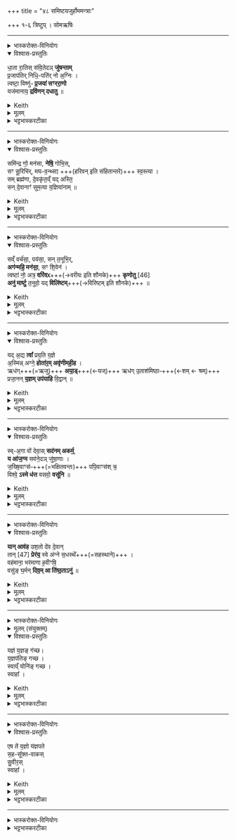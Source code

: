 +++
title = "४८ समिष्टयजुर्होममन्त्राः"

+++
१-६ त्रिष्टुप् । सोमऋषिः

_______
<details><summary>भास्करोक्त-विनियोगः</summary>

1समिष्टयजूंषि जुहोति । षडृग्मियाणि जुहोति, त्रीणि यजूंषि । 'यद्वै यज्ञस्य क्रूरम्' इत्यादि ब्राह्मणम्  । तत्र प्रथमा - 
</details>


<details open><summary>विश्वास-प्रस्तुतिः</summary>

धा॒ता रा॒तिस् स॑वि॒तेदञ् **जु॑षन्ताम्**  
प्र॒जाप॑तिर् निधि॒-पति॑र् नो अ॒ग्निः ।  
त्वष्टा॒ विष्णु॑ᳶ **प्र॒जया॑ सꣳररा॒णो**  
यज॑मानाय॒ **द्रवि॑णन् दधातु** ॥
</details>

<details><summary>Keith</summary>

May Dhatr the giver, may Savitr, rejoice in this,  
Prajapati, the lord of treasures, and Agni, for our sake;  
May Tvastr, Visnu, accord generously  
Wealth with offspring to the sacrificer.
</details>


<details><summary>मूलम्</summary>

धा॒ता रा॒तिस्स॑वि॒तेदञ्जु॑षन्ताम्प्र॒जाप॑तिर्निधि॒पति॑र्नो अ॒ग्निः ।  
त्वष्टा॒ विष्णु॑ᳶ प्र॒जया॑ सꣳररा॒णो यज॑मानाय॒ द्रवि॑णन्दधातु ॥
</details>

<details><summary>भट्टभास्करटीका</summary>

धाता रातिरिति त्रिष्टुप् ॥ धाता स्रष्टा, रातिर्दाता सर्वश्रेयसाम् । 'मन्त्रे वृष' इति क्तिन उदात्तत्वम् । सविता सर्वस्य प्रेरयिता अभ्यनुज्ञाता वा प्रजापतिः परमेष्ठी । स एव विशेष्यते - निधिपतिः निधीयन्ते वेदाः पुरुषार्था वाऽस्मिन्निति तेषां पाता रक्षिता निधिपतिः । । 'परादिश्छन्दसि बहुलम्' इत्युत्तरपदाद्युदात्तत्वम्, इतरत्र तु 'पत्यावैश्वर्ये' इति पूर्वपदप्रकृतिस्वरत्वम् । अग्निस्त्वष्टा विष्णुश्चैते धात्रादयस्सर्वे इदं हविर्जुषन्तां सेवन्ताम् । एते च धात्रादयो यज्ञतनुविशेषा देवता द्रष्टव्याः, यथा 'धाता दीक्षायाम्' इत्यादि । अधुना एत एवैकैकश उच्यन्ते । एष धात्रादिर्देवः प्रजया संरराणः सम्यग्रममाणः प्रजया उत्पत्त्या हेतुना यजमानाय द्रविणं वरिष्ठं प्रजादिं दधातु । रातेस्ताच्छीलिके चानशि शपश्श्लुः, रमतेर्वाऽन्त्यलोपः ॥
</details>

_______
<details><summary>भास्करोक्त-विनियोगः</summary>

2अथ द्वितीया - 
</details>


<details open><summary>विश्वास-प्रस्तुतिः</summary>

समि॑न्द्र णो॒ मन॑सा, **नेषि॒** गोभि॒स्,  
सꣳ सू॒रिभि॑र्, मघ-व॒न्थ्सꣵ +++(हरिवन् इति संहितान्तरे)+++ स्व॒स्त्या ।  
सम् ब्रह्म॑णा, दे॒वकृ॑त॒य्ँ यद् अस्ति॒  
सन् दे॒वानाꣳ॑ सुम॒त्या य॒ज्ञिया॑नाम् ॥
</details>

<details><summary>Keith</summary>

O Indra, unite us in heart, with cattle,  
O bountiful one, with generous ones, with prosperity;  
With the holy power that is made by the gods,  
With loving kindness of the gods to whom sacrifice is made.

</details>

<details><summary>मूलम्</summary>

समि॑न्द्र णो॒ मन॑सा नेषि॒ गोभि॒स्सꣳ सू॒रिभि॑र्मघव॒न्थ्सꣵ स्व॒स्त्या ।  
 सम्ब्रह्म॑णा दे॒वकृ॑त॒य्ँयदस्ति॒ सन्दे॒वानाꣳ॑ सुम॒त्या य॒ज्ञिया॑नाम् ॥
</details>

<details><summary>भट्टभास्करटीका</summary>

समिन्द्र ण इति त्रिष्टुप् ॥ हे इन्द्र नः अस्मान् । छान्दसं सांहितिकं णत्वम् । मनसा प्राणेन समीचीनेन गोभिश्च शब्दैस्स्तुतिलक्षणैश्च सन्नेषि सन्नय संयोजय । मनस्विनो वाग्मिनश्च कुरु त्वां स्तोतुमित्यर्थः । नयतेर्लेटि शपो लुक् । किञ्च - सूरिभिर्विद्वद्भिः होतृप्रभृतिभिस्स्तोत्रकुशलैश्च अस्मान्सन्नेषि हे मघवन् महाघन स्वस्त्या अविनाशेन वा अस्मान्सन्नेसि ।   

किञ्च - ब्रह्मणा वेदेन वेदार्थ ज्ञानेन वा, तदर्थानुष्ठानेन वा अस्मान्सन्नेषि । किञ्च - यच्चान्यद्देवकृतं देवार्थं कृतमस्ति कर्म अग्निहोत्रादिकं तेनापि सन्नेषि । 'क्ते च' इति पूर्वपद्प्रकृतिस्वरत्वम् । किञ्च - देवानां यज्ञियानां यज्ञार्हाणां यज्ञसम्पादितानामग्न्यादीनां सुमत्या कल्याणमत्या अनुग्रहबुद्ध्या चास्मान् संयोजय । 'यज्ञर्त्विग्भ्यां घखञौ' इति घः, 'मन्त्रे वृष' इति उदात्तः क्तिन्, 'मन्क्तिन्व्याख्यान' इत्यादिनोत्तरपदान्तोदात्तत्वम्, 'उदात्तयणः' इति विभक्तेरुदात्तत्वम् ॥
</details>

_______
<details><summary>भास्करोक्त-विनियोगः</summary>

3अथ तृतीया - 
</details>

<details open><summary>विश्वास-प्रस्तुतिः</summary>

सव्ँ वर्च॑सा॒, पय॑सा॒, सन् त॒नूभि॒र्,  
**अग॑न्महि॒ मन॑सा॒**, सꣳ शि॒वेन॑ ।  
त्वष्टा॑ नो॒ अत्र॒ **वरि॑वᳵ**+++(→वरीयः इति शौनके)+++ **कृणोतु** [46]  
**अनु॑ मार्ष्टु** त॒नुवो॒ यद् **विलि॑ष्टम्**+++(→विरिष्टम् इति शौनके)+++ ॥
</details>

<details><summary>Keith</summary>

With glory, with milk, with ourselves,  
Are we united, with auspicious hearts;  
May Tvastr make fortune for us [1];  
May he set right whatever is amiss in our bodies.
</details>


<details><summary>मूलम्</summary>

सव्ँवर्च॑सा॒ पय॑सा॒ सन्त॒नूभि॒रग॑न्महि॒ मन॑सा॒ सꣳ शि॒वेन॑ ।  
त्वष्टा॑ नो॒ अत्र॒ वरि॑वᳵ कृणोतु [46] अनु॑ मार्ष्टु त॒नुवो॒ यद्विलि॑ष्टम् ॥
</details>

<details><summary>भट्टभास्करटीका</summary>

सं वर्चसेति त्रिष्टुप् ॥ वर्चसा बलेन पयसा पालकेन, क्षीरादिना वा वयं समगन्महि सङ्गता भूयास्म । छान्दसो लुङ् । 'मन्त्रे घस' इति च्लेर्लुक्, 'समो गमृच्छि' इत्यात्मनेपदम् । लङि वा ' बहुलं छन्दसि' इति शपो लुक् । तनूभिश्शरीरैश्च शोभनैस्समगन्महि । शिवेन च कल्याणेन च मनसा समगन्महि । त्वष्टा च देवो नः अस्माकं अत्र अस्मिन्कर्मणि अस्मिन्नेव वा जन्मनि वरिवः वरणीयं धनं कृणोतु करोतु । किञ्च - अनुमार्ष्टु शोधयतु च अस्माकं तनुवः शरीरात् यद्विलिष्टं विलग्नं विगुणीकृतकर्मनिमित्तं पापं तत्सर्वं विशोधयतु । लिशेर्विशेर्वा [लिशेर्विपूर्वात्] निष्ठायां 'गतिरनन्तरः' इति गतेः प्रकृतिस्वरत्वम् ॥
</details>

_______
<details><summary>भास्करोक्त-विनियोगः</summary>

8अथ चतुर्थी - 
</details>



<details open><summary>विश्वास-प्रस्तुतिः</summary>

यद् अ॒द्य **त्वा᳚** प्रय॒ति य॒ज्ञे  
अ॒स्मिन्न् अग्ने॒ **होता॑र॒म् अवृ॑णीमही॒ह** ।  
ऋध॑ग्+++(=ऋजु)+++ **अया॒ड्**+++(←यज्)+++ ऋध॑ग् उ॒ताश॑मिष्ठाᳶ+++(←शम् ← श्रम्)+++  
प्रजा॒नन् **य॒ज्ञम् उप॑याहि** वि॒द्वान् ॥
</details>

<details><summary>Keith</summary>

In that to-day, O Agni, we choose thee  
As Hotr as our sacrifice proceeded,  
Prosperously hast thou sacrificed,  
Prosperously hast thou laboured;  
Come wise and foreseeing one to the sacrifice.
</details>


<details><summary>मूलम्</summary>

यद॒द्य त्वा᳚ प्रय॒ति य॒ज्ञे अ॒स्मिन्नग्ने॒ होता॑र॒मवृ॑णीमही॒ह ।  
ऋध॑गया॒डृध॑गु॒ताश॑मिष्ठाᳶ प्रजा॒नन् य॒ज्ञमुप॑याहि वि॒द्वान् ॥
</details>

<details><summary>भट्टभास्करटीका</summary>

यदद्येति त्रिष्टुप् ॥ अद्यास्मिन्नहनि **प्रयति** वर्तमाने अविच्छेदेन वितायमानेस्मिन् **यज्ञे** । 'शतुरनुमः' इति सप्तम्या उदात्तत्वम् ।  
हे **अग्ने यत्** यदर्थं **त्वां होतारं अवृणीमहि** वृतवन्तो वयम् इहास्मिन्प्रयोजने एतद् अनुरूपमेव त्वया कृतमिति प्रदर्शयति - कथं? **ऋधक्** समृद्धं वैगुण्यं यथा न भवति तथा **अयाट्** अयाक्षीः । यजेर्लुङि सिचिवृद्धौ 'बहुलं छन्दसि' इतीडभावः । 

यत एवम् अतस् त्वम् एव **प्रजानन्** आत्मीयम् अधिकारं जानन् अनुसन्दधानः इत्थमित्थं कृतवान् असि, तस्मात् भूयो ऽपि अस्मदीयं **यज्ञं** पुनःपुनर् **उपयाहि** आगच्छ **विद्वान्** सर्वार्थ-साधनोपायज्ञस् त्वम् ॥
</details>

_______
<details><summary>भास्करोक्त-विनियोगः</summary>

5अथ पञ्चमी - 
</details>


<details open><summary>विश्वास-प्रस्तुतिः</summary>

स्व्-अ॒गा वो॑ देवा॒स् **सद॑नम् अकर्म॒**,  
**य आ॑ज॒ग्म** सव॑ने॒दञ् जु॑षा॒णाः ।  
ज॒ख्षि॒वाꣳस॑ᳶ+++(=भक्षितवन्तः)+++ पपि॒वाꣳस॑श् च॒  
विश्वे॒ **ऽस्मे ध॑त्त** वसवो॒ **वसू॑नि** ॥
</details>
<details><summary>Keith</summary>

With Hail! to you, O gods, have we made this seat,  
Ye who have come hither rejoicing in this as the pressing;  
When ye have eaten and drunken,  
Ye all, give to us, wealthy ones, wealth.
</details>

<details><summary>मूलम्</summary>

स्व॒गा वो॑ देवा॒स्सद॑नमकर्म॒ य आ॑ज॒ग्म सव॑ने॒दञ्जु॑षा॒णाः ।  
ज॒ख्षि॒वाꣳस॑ᳶ पपि॒वाꣳस॑श्च॒ विश्वे॒ऽस्मे ध॑त्त वसवो॒ वसू॑नि ॥
</details>

<details><summary>भट्टभास्करटीका</summary>

स्वगा व इति त्रिष्टुप् ॥ हे **देवाः वः** युष्माकं **सदनं** स्थानं **स्वगा अकर्म** स्वगाकृतवन्तो वयम् ।  
**स्वगेति** निपातः यथा-स्व-करणं द्योतयति, यथायथम् असङ्कीर्ण-स्थानं कृतवन्तो वयमित्यर्थः । करोतेर्लुङि 'मन्त्रे घस' इति च्लेर्लुक्, 'छन्दस्युभयथा' इति तिङ आर्धधातुकत्वात् ङित्त्वाभावः ।   

देवा विशेष्यन्ते - **ये यूयम् इदम्** इदानीं **सवना** सवनानि **आजग्म** आगताः जुषाणाः प्रीयमाणास्सेवमाना वा, तेषां सदनमकर्मेति । 'सुपां सुलुक्' इतीदमो विभक्तेर्लुक् । सवनशब्दात् 'शेश्छन्दसि' इति शेर्लोपः । 'जुषतेस्ताच्छीलिके चानशि शपो लुक् । ते **विश्वे** सर्वेपि यूयं **जक्षिवांसः** सवनीयपुरोडाशादि भक्षितवन्तः **पपिवांसश्** च सोमं पीतवन्तः हे **वसवः** लोकानां वासयितारः **अस्मे** अस्मासु **धत्त** स्थापयत **वसूनि** धनानि । 'लिट्यन्यतरस्याम् इत्यदेर्घस्लादेशः । अस्मछब्दात्परस्यास्सप्तम्याः 'सुपां सुलुक्' इति शे आदेशः ॥
</details>

_______
<details><summary>भास्करोक्त-विनियोगः</summary>

6अथ षष्ठी - 
</details>


<details open><summary>विश्वास-प्रस्तुतिः</summary>

**यान् आव॑ह** उश॒तो दे॑व दे॒वान्  
तान् [47] **प्रेर॑य॒** स्वे अ॑ग्ने स॒धस्थे᳚+++(=सहस्थाने)+++ ।  
वह॑माना॒ भर॑माणा ह॒वीꣳषि॒  
वसु॑ङ् घ॒र्मन् **दिव॒म् आ ति॑ष्ठ॒ताऽनु॑** ॥
</details>

<details><summary>Keith</summary>

The gods whom eager thou didst bring hither, O god,  
Them [2], O Agni, do thou incite in their own abode;  
Bearing and bringing oblations,  
The rich draught, do ye mount the sky.
</details>

<details><summary>मूलम्</summary>

यान् आव॑ह उश॒तो दे॑व दे॒वान्तान् [47] प्रेर॑य॒ स्वे अ॑ग्ने स॒धस्थे᳚ ।  
वह॑माना॒ भर॑माणा ह॒वीꣳषि॒ वसु॑ङ्घ॒र्मन्दिव॒मा ति॑ष्ठ॒ताऽनु॑ ॥
</details>

<details><summary>भट्टभास्करटीका</summary>

यानावह इति त्रिष्टुप् ॥ हे अग्ने देव दीप्यमान यान् देवान् उशतः हवींषि कामयमानान् । 'शतुरनुमः' इति विभक्तेरुदात्तत्वम् । **आवहः** आहूतवानसि तान् देवान्प्रेरय स्वे आत्मीये **सधस्थे** सहस्थाने, यत्र ते सह तिष्ठन्ति तत्र प्रस्थापय । 'सुपि स्थः' इति तिष्ठतेः कः, 'सधमाधस्थयोः' इति सहस्य सधादेशः ।  

अधुना देवान्प्रत्याह - हे देवा यूयमपि हवींषि वहमांनाः रथादिभिर्वार्हनैः वाहयन्तः भरमाणा हस्तादिभिर्धारयन्तः । यद्वा - भुक्तशेषाण्यपत्याद्यर्थं परिपालयन्तः वसुं सर्वस्य लोकस्य वासयितारं घर्ममादित्यमातिष्ठत प्राप्नुत । अनु अनन्तरं च दिवं द्युलोकमातिष्ठत ॥
</details>


_______
<details><summary>भास्करोक्त-विनियोगः</summary>

7यज्ञ यज्ञमित्यादीनि त्रीणि यजूंषि ॥ 
</details>


<details><summary>मूलम् (संयुक्तम्)</summary>

यज्ञ॑ य॒ज्ञङ्ग॑च्छ य॒ज्ञप॑तिङ्गच्छ॒ स्वाय्ँयोनि॑ङ्गच्छ॒ स्वाहा 
</details>

<details open><summary>विश्वास-प्रस्तुतिः</summary>

यज्ञ॑ य॒ज्ञङ् ग॑च्छ।  
य॒ज्ञप॑तिङ् गच्छ ।  
स्वाय्ँ योनि॑ङ् गच्छ ।  
स्वाहा᳚  ।  
</details>

<details><summary>Keith</summary>

O sacrifice, go to the sacrifice;  
go to the lord of the sacrifice;  
go to thine own birthplace;  
hail!
</details>


<details><summary>मूलम्</summary>

यज्ञ॑ य॒ज्ञङ्ग॑च्छ।  
य॒ज्ञप॑तिङ्गच्छ ।  
स्वाय्ँयोनि॑ङ्गच्छ ।  
स्वाहा᳚  ।  
</details>

<details><summary>भट्टभास्करटीका</summary>

हे यज्ञ यज्ञं परमात्मानं विष्णुं गच्छ येन त्वं प्रतिष्ठितस्याः । अनन्तरं यज्ञपतिं यज्ञपालयितारं यजमानं गच्छ फलप्रदानेन । अनन्तरं च स्वात्मात्मीयां योनिं गच्छ, योनिः कारणं सर्वपरिस्पन्दहेतुर्वार्ताख्या परमेश्वरस्य क्रियाशक्तिः । यथा - 'वाताद्वा अध्वर्युर्यज्ञं प्रयुङ्क्ते' इति । तां गच्छ । स्वाहा स्वाहुतमिदमाज्यमग्नयेस्त्विति ॥
</details>

_______
<details><summary>भास्करोक्त-विनियोगः</summary>

8अथ द्वितीयम् - 
</details>


<details open><summary>विश्वास-प्रस्तुतिः</summary>

एष ते॑ य॒ज्ञो य॑ज्ञपते  
स॒ह-सू᳚क्त-वाकस्  
सु॒वीर॒स्  
स्वाहा᳚  ।
</details>

<details><summary>Keith</summary>

This is thy sacrifice, O lord of the sacrifice,  
with its utterance of hymns and producing noble heroes;  
hail!
</details>


<details><summary>मूलम्</summary>

एष ते॑ य॒ज्ञो य॑ज्ञपते स॒हसू᳚क्तवाकस्सु॒वीर॒स्स्वाहा᳚  ।
</details>

<details><summary>भट्टभास्करटीका</summary>

हे यज्ञपते यजमान एष यज्ञस्सहसूक्त वाकः सूक्तवाकसहितः विविधस्तोत्रकः सुवीरः शोभनैर्वीरैः पुत्रपौत्रादिभिर्युक्तः तद्धेतुतां प्रतिपाद्यमानः ते तव स्वाहुतमिदमाज्यमग्नयेस्तुइत्थमिदं तव भूयादिति ॥
</details>

_______
<details><summary>भास्करोक्त-विनियोगः</summary>

9अथ तृतीयम् - 
</details>

<div class="js_include" url="/vedAH_yajuH/taittirIyam/saMhitA/yajuH/sarva-prastutiH/1/1_darshapUrNamAsAdi/13_srug-vyUhanAdiH/devA_gAtuvidaH.md"  newLevelForH1="5" includeTitle="false"> </div>  



<details><summary>भट्टभास्करटीका</summary>

देवा गातुविद इति ॥ व्याख्यातं 'वाजस्य मा प्रसवेन' इत्यत्र ।   


- (मन्त्रः) वा॒चि  +++(धाः)+++ ...

  - (टीका)  तदनन्तरं वाचि वाग्देवतायां शब्दब्रह्मणि च धाः । 'सावेकाचः' (पा.सू. 6.1.168) इति विभक्तेरुदात्तत्वम् ।

- (मन्त्रः)+++(वा॒चि धाः)+++  स्वाहा᳚  ।

  - (टीका) वाचि धा इति सरस्वत्याह ।  

- (मन्त्रः) वाते॑ धाः ॥  

  - ततः पश्चादिमं यज्ञं वाते सर्वक्रियाधारे धाः स्थापय । यस्मादयं यज्ञः प्रयुक्तः तत्रैव वाते स्थापय । 'वाताद्वा अध्वर्युर्यज्ञं प्रयुङ्क्ते' (तै.ब्रा. 3.3.9) इत्यादि ब्राह्मणम् । दधातेः लेटि 'बहुलं छन्दसि' (पा.सू. 2.4.73) इति शपो लुक्, 'इतश्च लोपः परस्मैपदेषु' (पा.सू. 3.4.98) इतीकारलोपः ॥

</details>
